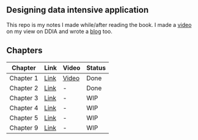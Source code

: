## Designing data intensive application 

This repo is my notes I made while/after reading the book. I made a [video](https://www.youtube.com/watch?v=4IkIyrQQoVU) on my view on DDIA and wrote a [blog](https://nehasharma.dev/posts/designing-data-intensive-application-book) too. 

## Chapters

| Chapter| Link | Video |  Status |
|----------|----------|----------| ----------|
| Chapter 1    | [Link](chapter-1-introduction.md)   | [Video](https://youtu.be/sM4wF-SLgfM) | Done   |
| Chapter 2   | [Link](chapter-2-data-models-and-query-languages.md)  | - |  Done  |
| Chapter 3   | [Link](chapter-3-storage-and-retrival.md)   | - |  WIP   |
| Chapter 4   | [Link](chapter-4-encoding-and-evolution.md)   | - |  WIP   |
| Chapter 5   | [Link](chapter-5-replication.md)   | - |  WIP   |
| Chapter 9   | [Link](chapter-9-consistency-and-consensus.md)   | - | WIP   |
